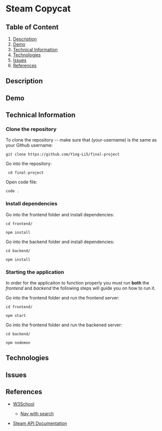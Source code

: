 # Steam Copycat

## Table of Content

1. [Description](#description)
2. [Demo](#demo)
3. [Technical Information](#technical-information)
4. [Technologies](#technologies)
5. [Issues](#issues)
6. [References](#references)

## Description

## Demo

## Technical Information

### Clone the repository

To clone the repository -- make sure that (your-username) is the same as your Github username:

 ```shell
git clone https://github.com/Ying-Li5/final-project
```

Go into the repository:

```shell
 cd final-project
```

Open code file:

```shell
code .
```

### Install dependencies

Go into the frontend folder and install dependencies:

```shell
cd frontend/

npm install
```

Go into the backend folder and install dependencies:

```shell
cd backend/

npm install
```

### Starting the application

In order for the applicaiton to function properly you must run **both** the _frontend_ and _backend_ the following steps will guide you on how to run it.

Go into the frontend folder and run the frontend server:

```shell
cd frontend/

npm start
```

Go into the frontend folder and run the backened server:

```shell
cd backend/

npm nodemon
```

## Technologies

## Issues

## References

* [W3School](https://www.w3schools.com/)
  * [Nav with search](https://www.w3schools.com/howto/howto_css_searchbar.asp)

* [Steam API Documentation](https://steamcommunity.com/dev)
